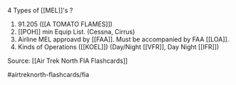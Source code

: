 4 Types of [[MEL]]'s
?
1. 91.205 ([[A TOMATO FLAMES]])
2. [[POH]] min Equip List. (Cessna, Cirrus)
3. Airline MEL approavd by [[FAA]]. Must be accompanied by FAA [[LOA]].
4. Kinds of Operations ([[KOEL]]) (Day/Night [[VFR]], Day Night [[IFR]])
<!--SR:!2022-10-06,3,250-->


Source: [[Air Trek North FIA Flashcards]]

#airtreknorth-flashcards/fia
